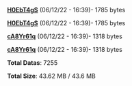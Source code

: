 [**H0EbT4gS**](/data/H0EbT4gS.txt) (06/12/22 - 16:39)- 1785 bytes

[**H0EbT4gS**](/data/H0EbT4gS.txt) (06/12/22 - 16:39)- 1785 bytes

[**cA8Yr61q**](/data/cA8Yr61q.txt) (06/12/22 - 16:39)- 1318 bytes

[**cA8Yr61q**](/data/cA8Yr61q.txt) (06/12/22 - 16:39)- 1318 bytes

**Total Datas**: 7255

**Total Size**: 43.62 MB / 43.6 MB
